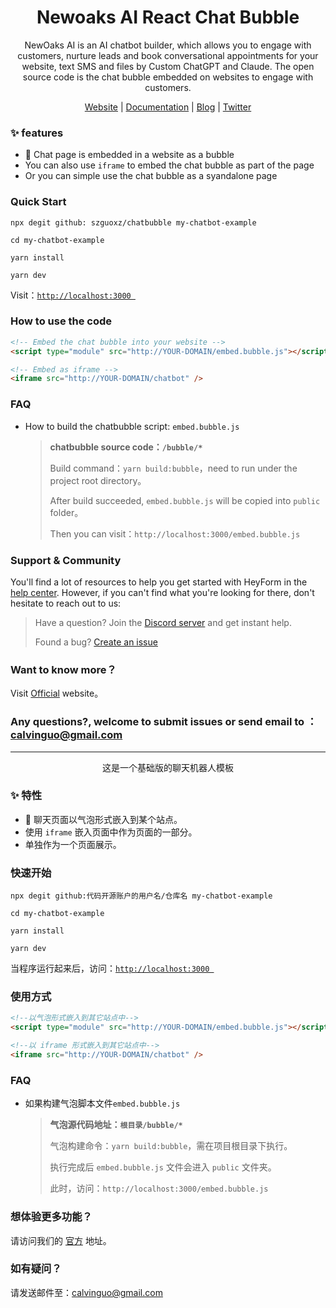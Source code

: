 <h1 align="center">Newoaks AI React Chat Bubble</h1>
<div align="center">NewOaks AI is an AI chatbot builder, which allows you to engage with customers, nurture leads and book conversational appointments for your website, text SMS and files by Custom ChatGPT and Claude. The open source code is the chat bubble embedded on websites to engage with customers.

[Website](https://www.newoaks.ai) | [Documentation](https://www.newoaks.ai/guide/main) | [Blog](https://www.newoaks.ai/blog/) | [Twitter](https://twitter.com/Rockwood_XRay)</div>

### ✨ features

* 🎈 Chat page is embedded in a website as a bubble
* You can also use `iframe` to embed the chat bubble as part of the page
* Or you can simple use the chat bubble as a syandalone page

### Quick Start

```shell
npx degit github: szguoxz/chatbubble my-chatbot-example

cd my-chatbot-example

yarn install

yarn dev
```

Visit：[`http://localhost:3000 ` ](http://localhost:3000)

### How to use the code

```html
<!-- Embed the chat bubble into your website -->
<script type="module" src="http://YOUR-DOMAIN/embed.bubble.js"></script>

<!-- Embed as iframe -->
<iframe src="http://YOUR-DOMAIN/chatbot" />
```

### FAQ

* How to build the chatbubble script: `embed.bubble.js`

  > **chatbubble source code：`/bubble/*`**
  >
  > Build command：`yarn build:bubble`，need to run under the project root directory。
  >
  > After build succeeded, `embed.bubble.js` will be copied into `public` folder。
  >
  > Then you can visit：`http://localhost:3000/embed.bubble.js`

### Support & Community
You'll find a lot of resources to help you get started with HeyForm in the [help center](https://www.newoaks.ai/guide/main). However, if you can't find what you're looking for there, don't hesitate to reach out to us:

  > Have a question? Join the [Discord server](https://discord.com/invite/fuBt2K6k3p) and get instant help.
  > 
  > Found a bug? [Create an issue](https://github.com/szguoxz/chatbubble/issues)

### Want to know more？

Visit [Official](https://www.newoaks.ai) website。

### Any questions?, welcome to submit issues or send email to ：calvinguo@gmail.com


---------------
<div align="center">这是一个基础版的聊天机器人模板</div>

### ✨ 特性

* 🎈 聊天页面以气泡形式嵌入到某个站点。
* 使用 `iframe` 嵌入页面中作为页面的一部分。
* 单独作为一个页面展示。

### 快速开始

```shell
npx degit github:代码开源账户的用户名/仓库名 my-chatbot-example

cd my-chatbot-example

yarn install

yarn dev
```

当程序运行起来后，访问：[`http://localhost:3000 ` ](http://localhost:3000)

### 使用方式

```html
<!--以气泡形式嵌入到其它站点中-->
<script type="module" src="http://YOUR-DOMAIN/embed.bubble.js"></script>

<!--以 iframe 形式嵌入到其它站点中-->
<iframe src="http://YOUR-DOMAIN/chatbot" />
```

### FAQ

* 如果构建气泡脚本文件`embed.bubble.js`

  > **气泡源代码地址：`根目录/bubble/*`**
  >
  > 气泡构建命令：`yarn build:bubble`，需在项目根目录下执行。
  >
  > 执行完成后 `embed.bubble.js` 文件会进入 `public` 文件夹。
  >
  > 此时，访问：`http://localhost:3000/embed.bubble.js`

### 想体验更多功能？

请访问我们的 [官方](https://www.newoaks.ai) 地址。

### 如有疑问？

请发送邮件至：calvinguo@gmail.com


